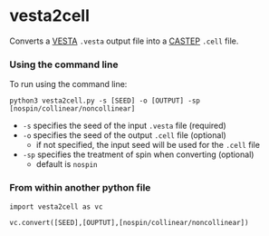 # vesta2cell
Converts a [VESTA](https://jp-minerals.org/vesta/en/) ```.vesta``` output file into a [CASTEP](https://www.castep.org/) ```.cell``` file.

### Using the command line
To run using the command line:
```
python3 vesta2cell.py -s [SEED] -o [OUTPUT] -sp [nospin/collinear/noncollinear]
```
- ```-s``` specifies the seed of the input ```.vesta``` file (required)
- ```-o``` specifies the seed of the output ```.cell``` file (optional)
    - if not specified, the input seed will be used for the ```.cell``` file
- ```-sp``` specifies the treatment of spin when converting (optional)
    - default is ```nospin```

### From within another python file
```
import vesta2cell as vc

vc.convert([SEED],[OUPTUT],[nospin/collinear/noncollinear])
```